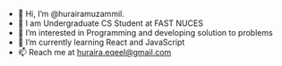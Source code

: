 - 👋 Hi, I’m @hurairamuzammil.
- 🎈 I am Undergraduate CS Student at FAST NUCES
- 👀 I’m interested in Programming and developing solution to problems
- 🌱 I’m currently learning React and JavaScript
- 📫 Reach me at huraira.eqeel@gmail.com

<!---
hurairamuzammil/hurairamuzammil is a ✨ special ✨ repository because its `README.md` (this file) appears on your GitHub profile.
You can click the Preview link to take a look at your changes.
--->

